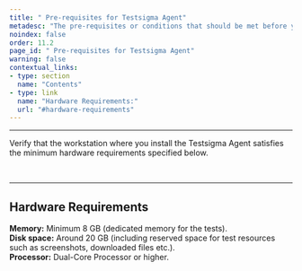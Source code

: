 ```yaml
---
title: " Pre-requisites for Testsigma Agent"
metadesc: "The pre-requisites or conditions that should be met before you can successfully install and execute Testsigma agent on your devices."
noindex: false
order: 11.2
page_id: " Pre-requisites for Testsigma Agent"
warning: false
contextual_links:
- type: section
  name: "Contents"
- type: link
  name: "Hardware Requirements:"
  url: "#hardware-requirements"
---
```


---

Verify that the workstation where you install the Testsigma Agent satisfies the minimum hardware requirements specified below.

<br>

---
## **Hardware Requirements** 

   **Memory:** Minimum 8 GB (dedicated memory for the tests).<br>
   **Disk space:** Around 20 GB (including reserved space for test resources such as screenshots, downloaded files etc.).<br>
   **Processor:** Dual-Core Processor or higher.
